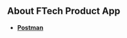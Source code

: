 
## About FTech Product App



- **[Postman](https://documenter.getpostman.com/view/3661528/2s9YC2zYnK)**
